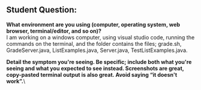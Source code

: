 ## Student Question:
**What environment are you using (computer, operating system, web browser, terminal/editor, and so on)?**\
I am working on a windows computer, using visual studio code, running the commands on the terminal, and the folder contains the files; grade.sh, GradeServer.java, ListExamples.java, Server.java, TestListExamples.java.

**Detail the symptom you're seeing. Be specific; include both what you're seeing and what you expected to see instead. Screenshots are great, copy-pasted terminal output is also great. Avoid saying “it doesn't work”.**\


